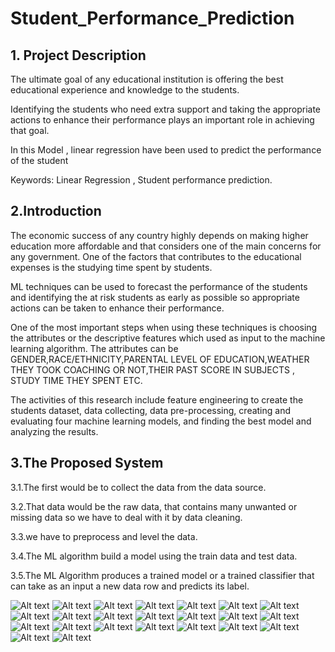 # Student_Performance_Prediction

## 1. Project Description

The ultimate goal of any educational institution is offering the best educational experience and knowledge to the students.

Identifying the students who need extra support and taking the appropriate actions to enhance their performance plays an important role in achieving that goal.

In this Model , linear regression have been used to predict the performance of the student

Keywords: Linear Regression , Student performance prediction.

## 2.Introduction

The economic success of any country highly depends on making higher education more affordable and that considers one of the main concerns for any government. One of the factors that contributes to the educational expenses is the studying time spent by students.

ML techniques can be used to forecast the performance of the students and identifying the at risk students as early as possible so appropriate actions can be taken to enhance their performance.

One of the most important steps when using these techniques is choosing the attributes or the descriptive features which used as input to the machine learning algorithm. The attributes can be GENDER,RACE/ETHNICITY,PARENTAL LEVEL OF EDUCATION,WEATHER THEY TOOK COACHING OR NOT,THEIR PAST SCORE IN SUBJECTS , STUDY TIME THEY SPENT ETC.

The activities of this research include feature engineering to create the students dataset, data collecting, data pre-processing, creating and evaluating four machine learning models, and finding the best model and analyzing the results.

## 3.The Proposed System

3.1.The first would be to collect the data from the data source.

3.2.That data would be the raw data, that contains many unwanted or missing data so we have to deal with it by data cleaning.

3.3.we have to preprocess and level the data.

3.4.The ML algorithm build a model using the train data and test data.

3.5.The ML Algorithm produces a trained model or a trained classifier that can take as an input a new data row and predicts its label.

![Alt text](https://github.com/imabhishekmahli/Student_Performance_Prediction/blob/main/screenshots/Screenshot%20(31).png)
![Alt text](https://github.com/imabhishekmahli/Student_Performance_Prediction/blob/main/screenshots/Screenshot%20(32).png)
![Alt text](https://github.com/imabhishekmahli/Student_Performance_Prediction/blob/main/screenshots/Screenshot%20(33).png)
![Alt text](https://github.com/imabhishekmahli/Student_Performance_Prediction/blob/main/screenshots/Screenshot%20(34).png)
![Alt text](https://github.com/imabhishekmahli/Student_Performance_Prediction/blob/main/screenshots/Screenshot%20(35).png)
![Alt text](https://github.com/imabhishekmahli/Student_Performance_Prediction/blob/main/screenshots/Screenshot%20(36).png)
![Alt text](https://github.com/imabhishekmahli/Student_Performance_Prediction/blob/main/screenshots/Screenshot%20(37).png)
![Alt text](https://github.com/imabhishekmahli/Student_Performance_Prediction/blob/main/screenshots/Screenshot%20(38).png)
![Alt text](https://github.com/imabhishekmahli/Student_Performance_Prediction/blob/main/screenshots/Screenshot%20(39).png)
![Alt text](https://github.com/imabhishekmahli/Student_Performance_Prediction/blob/main/screenshots/Screenshot%20(40).png)
![Alt text](https://github.com/imabhishekmahli/Student_Performance_Prediction/blob/main/screenshots/Screenshot%20(41).png)
![Alt text](https://github.com/imabhishekmahli/Student_Performance_Prediction/blob/main/screenshots/Screenshot%20(42).png)
![Alt text](https://github.com/imabhishekmahli/Student_Performance_Prediction/blob/main/screenshots/Screenshot%20(43).png)
![Alt text](https://github.com/imabhishekmahli/Student_Performance_Prediction/blob/main/screenshots/Screenshot%20(44).png)
![Alt text](https://github.com/imabhishekmahli/Student_Performance_Prediction/blob/main/screenshots/Screenshot%20(45).png)
![Alt text](https://github.com/imabhishekmahli/Student_Performance_Prediction/blob/main/screenshots/Screenshot%20(46).png)
![Alt text](https://github.com/imabhishekmahli/Student_Performance_Prediction/blob/main/screenshots/Screenshot%20(47).png)
![Alt text](https://github.com/imabhishekmahli/Student_Performance_Prediction/blob/main/screenshots/Screenshot%20(48).png)
![Alt text](https://github.com/imabhishekmahli/Student_Performance_Prediction/blob/main/screenshots/Screenshot%20(49).png)
![Alt text](https://github.com/imabhishekmahli/Student_Performance_Prediction/blob/main/screenshots/Screenshot%20(50).png)
![Alt text](https://github.com/imabhishekmahli/Student_Performance_Prediction/blob/main/screenshots/Screenshot%20(51).png)
![Alt text](https://github.com/imabhishekmahli/Student_Performance_Prediction/blob/main/screenshots/Screenshot%20(52).png)
![Alt text](https://github.com/imabhishekmahli/Student_Performance_Prediction/blob/main/screenshots/Screenshot%20(53).png)





